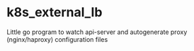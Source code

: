 # k8s_external_lb
Little go program to watch api-server and autogenerate proxy (nginx/haproxy) configuration files
